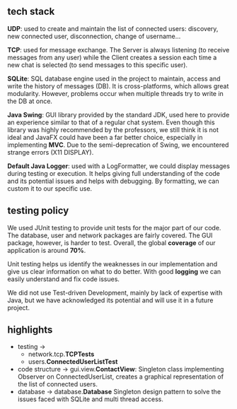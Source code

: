 ## tech stack
**UDP**: used to create and maintain the list of connected users: discovery, new connected user, disconnection, change of username...

**TCP**: used for message exchange. The Server is always listening (to receive messages from any user) 
while the Client creates a session each time a new chat is selected (to send messages to this specific user).

**SQLite**: SQL database engine used in the project to maintain, access and write the history of messages (DB). It is cross-platforms, which allows great modularity. 
However, problems occur when multiple threads try to write in the DB at once.

**Java Swing**: GUI library provided by the standard JDK, used here to provide an experience similar to that of a regular chat system. 
Even though this library was highly recommended by the professors, we still think it is not ideal and JavaFX could have been a far better choice, especially in implementing **MVC**. 
Due to the semi-deprecation of Swing, we encountered strange errors (X11 DISPLAY).

**Default Java Logger**: used with a LogFormatter, we could display messages during testing or execution. It helps giving full understanding of the code and its potential issues and helps with debugging. 
By formatting, we can custom it to our specific use.


## testing policy

We used JUnit testing to provide unit tests for the major part of our code. 
The database, user and network packages are fairly covered. The GUI package, however, is harder to test.
Overall, the global **coverage** of our application is around **70%**.

Unit testing helps us identify the weaknesses in our implementation and give us clear information on what to do better. 
With good **logging** we can easily understand and fix code issues. 

We did not use Test-driven Development, mainly by lack of expertise with Java, but we have acknowledged its potential and will use it in a future project. 

## highlights

- testing -> 
  - network.tcp.**TCPTests**
  - users.**ConnectedUserListTest**
- code structure -> gui.view.**ContactView**: Singleton class implementing Observer on ConnectedUserList, creates a graphical representation of the list of connected users.
- database -> database.**Database** Singleton design pattern to solve the issues faced with SQLite and multi thread access.